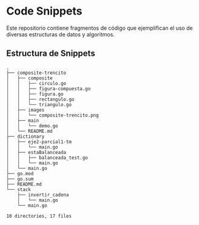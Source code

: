 # Code Snippets

Este repositorio contiene fragmentos de código que ejemplifican el uso de
diversas estructuras de datos y algoritmos.

## Estructura de Snippets

```text
.
├── composite-trencito
│   ├── composite
│   │   ├── circulo.go
│   │   ├── figura-compuesta.go
│   │   ├── figura.go
│   │   ├── rectangulo.go
│   │   └── triangulo.go
│   ├── images
│   │   └── composite-trencito.png
│   ├── main
│   │   └── demo.go
│   └── README.md
├── dictionary
│   ├── eje2-parcial1-tm
│   │   └── main.go
│   ├── estaBalanceada
│   │   ├── balanceada_test.go
│   │   └── main.go
│   └── main.go
├── go.mod
├── go.sum
├── README.md
└── stack
    ├── invertir_cadena
    │   └── main.go
    └── main.go

10 directories, 17 files
```
